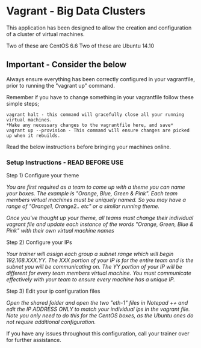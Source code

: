 # Vagrant - Big Data Clusters
This application has been designed to allow the creation and configuration of a cluster of virtual machines.

Two of these are CentOS 6.6
Two of these are Ubuntu 14.10

## Important - Consider the below
Always ensure everything has been correctly configured in your vagrantfile, prior to running the "vagrant up" command.

Remember if you have to change something in your vagrantfile follow these simple steps;

```
vagrant halt - this command will gracefully close all your running virtual machines.
*Make any necessary changes to the vagrantfile here, and save*
vagrant up --provision - This command will ensure changes are picked up when it rebuilds.
```

Read the below instructions before bringing your machines online.

### Setup Instructions - READ BEFORE USE
Step 1) Configure your theme

*You are first required as a team to come up with a theme you can name your boxes. The example is "Orange, Blue, Green & Pink". Each team members virtual machines must be uniquely named. So you may have a range of "Orange1, Orange2.. etc" or a similar running theme.*

*Once you've thought up your theme, all teams must change their individual vagrant file and update each instance of the words "Orange, Green, Blue & Pink" with their own virtual machine names*

Step 2) Configure your IPs

*Your trainer will assign each group a subnet range which will begin 192.168.XXX.YY. The XXX portion of your IP is for the entire team and is the subnet you will be communicating on. The YY portion of your IP will be different for every team members virtual machine. You must communicate effectively with your team to ensure every machine has a unique IP.*

Step 3) Edit your ip configuration files

*Open the shared folder and open the two "eth-1" files in Notepad ++ and edit the IP ADDRESS ONLY to match your individual ips in the vagrant file. Note you only need to do this for the CentOS boxes, as the Ubuntu ones do not require additional configuration.*

If you have any issues throughout this configuration, call your trainer over for further assistance.
